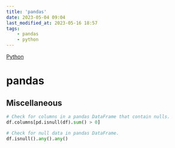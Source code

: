 ```yaml
---
title: 'pandas'
date: 2023-05-04 09:04
last_modified_at: 2023-05-16 18:57
tags:
    - pandas
    - python
---
```


[Python](Python.md)

# pandas

## Miscellaneous

```python
# Check for columns in a pandas DataFrame that contain nulls.
df.columns[pd.isnull(df).sum() > 0]

# Check for null data in pandas DataFrame.
df.isnull().any().any()
```

